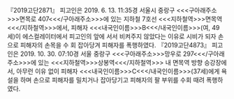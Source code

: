 『2019고단2871』
피고인은 2019. 6. 13. 11:35경 서울시 중랑구 <<<구아래주소>>>면목로 407<<</구아래주소>>>에 있는 지하철 7호선 <<<지하철역>>>면목역<<</지하철역>>>에서, 피해자 <<<내국인이름>>>B<<</내국인이름>>>(여, 49세)이 에스컬레이터에서 피고인의 앞에 서서 비켜주지 않았다는 이유로 시비가 되자 손으로 피해자의 손목을 수 회 잡아당겨 피해자를 폭행하였다.
『2019고단4873』
피고인은 2019. 10. 30. 07:10경 서울 중랑구 <<<구아래주소>>>망우로 297<<</구아래주소>>>에 있는 <<<지하철역>>>상봉역<<</지하철역>>> 내 면목역 방향 승강장에서, 아무런 이유 없이 피해자 <<<내국인이름>>>C<<</내국인이름>>>(37세)에게 욕설을 하며 손으로 피해자를 밀치거나 잡아당기고 피해자의 팔 부위를 수회 때려 폭행하였다.
